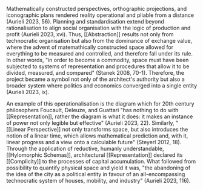 Mathematically constructed perspectives, orthographic projections, and iconographic plans rendered reality operational and pliable from a distance (Aurieli 2023, 56). Planning and standardisation extend beyond rationalisation to align social organisation with the logic of production and profit (Aurieli 2023, xvi). Thus, [[Abstraction]] results not only from technocratic organisation but also from the dominance of exchange value, where the advent of matemathically constructed space allowed for everything to be measured and controlled, and therefore fall under its rule. In other words, "in order to become a commodity, space must have been subjected to systems of representation and procedures that allow it to be divided, measured, and compared" (Stanek 2008, 70-1).  Therefore, the project became a symbol not only of the architect's authority but also a broader system where politics and economics converged into a single entity (Aurieli 2023, ix). 

An example of this operationalisation is the diagram which for 20th century philosophers Foucault, Deleuze, and Guattari "has nothing to do with [[Representation]], rather the diagram is what it does: it makes an instance of power not only legible but effective" (Aurieli 2023, 22). Similarly, "[[Linear Perspective]] not only transforms space, but also introduces the notion of a linear time, which allows mathematical prediction and, with it, linear progress and a view onto a calculable future" (Steyerl 2012, 18). Through the application of reductive, humanly understandable,  [[Hylomorphic Schemas]], architectural [[Representation]] declared its [[Complicity]] to the processes of capital accumulation. What followed from possibility to quantify physical space and yield it was, "the abandoning of the idea of the city as a political entity in favour of an all-encompassing technocratic system of houses, mobility, and industry" (Aurieli 2023, 116).


